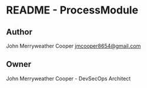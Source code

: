 # README - ProcessModule

## Author
John Merryweather Cooper <jmcooper8654@gmail.com>

## Owner
John Merryweather Cooper - DevSecOps Architect